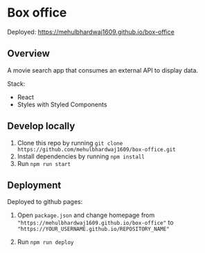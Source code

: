 # Box office

Deployed: https://mehulbhardwaj1609.github.io/box-office
## Overview

A movie search app that consumes an external API to display data.

Stack:

- React
- Styles with Styled Components

## Develop locally

1. Clone this repo by running `git clone https://github.com/mehulbhardwaj1609/box-office.git`
2. Install dependencies by running `npm install`
3. Run `npm run start`

## Deployment

Deployed to github pages:

1. Open `package.json` and change homepage from `"https://mehulbhardwaj1609.github.io/box-office"` to
   `"https://YOUR_USERNAME.github.io/REPOSITORY_NAME"`

2. Run `npm run deploy`
